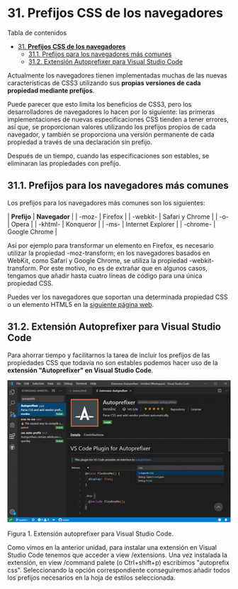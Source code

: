 # 31. **Prefijos CSS de los navegadores**

Tabla de contenidos

- [31. **Prefijos CSS de los navegadores**](#31-prefijos-css-de-los-navegadores)
  - [31.1. Prefijos para los navegadores más comunes](#311-prefijos-para-los-navegadores-más-comunes)
  - [31.2. Extensión Autoprefixer para Visual Studio Code](#312-extensión-autoprefixer-para-visual-studio-code)

Actualmente los navegadores tienen implementadas muchas de las nuevas características de CSS3 utilizando sus **propias versiones de cada propiedad mediante prefijos**.

Puede parecer que esto limita los beneficios de CSS3, pero los desarrolladores de navegadores lo hacen por lo siguiente: las primeras implementaciones de nuevas especificaciones CSS tienden a tener errores, así que, se proporcionan valores utilizando los prefijos propios de cada navegador, y también se proporciona una versión permanente de cada propiedad a través de una declaración sin prefijo.

Después de un tiempo, cuando las especificaciones son estables, se eliminaran las propiedades con prefijo.

## 31.1. Prefijos para los navegadores más comunes

Los prefijos para los navegadores más comunes son los siguientes:

| **Prefijo** | **Navegador** |
| -moz- | Firefox |
| -webkit- | Safari y Chrome |
| -o- | Opera |
| -khtml- | Konqueror |
| -ms- | Internet Explorer |
| -chrome- | Google Chrome |

Así por ejemplo para transformar un elemento en Firefox, es necesario utilizar la propiedad -moz-transform; en los navegadores basados en WebKit, como Safari y Google Chrome, se utiliza la propiedad -webkit-transform. Por este motivo, no es de extrañar que en algunos casos, tengamos que añadir hasta cuatro líneas de código para una única propiedad CSS.

Puedes ver los navegadores que soportan una determinada propiedad CSS o un elemento HTML5 en la [siguiente página web](http://caniuse.com).

## 31.2. Extensión Autoprefixer para Visual Studio Code

Para ahorrar tiempo y facilitarnos la tarea de incluir los prefijos de las propiedades CSS que todavía no son estables podemos hacer uso de la **extensión "Autoprefixer" en Visual Studio Code**.

![prefijos css navegadores autoprefixer](img/prefijos-css-navegadores-autoprefixer.png)

Figura 1. Extensión autoprefixer para Visual Studio Code.

Como vimos en la anterior unidad, para instalar una extensión en Visual Studio Code tenemos que acceder a view /extensions. Una vez instalada la extensión, en view /command palete (o Ctrl+shift+p) escribimos "autoprefix css". Seleccionando la opción correspondiente conseguiremos añadir todos los prefijos necesarios en la hoja de estilos seleccionada.